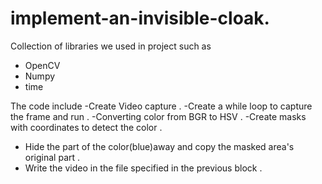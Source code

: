 # implement-an-invisible-cloak.
Collection of libraries we used in project  such as 
- OpenCV 
- Numpy 
- time 


The code include 
-Create Video capture .
-Create a while loop to capture the frame and run .
-Converting color from BGR to HSV .
-Create masks with coordinates to detect the color .
- Hide the part of the color(blue)away and copy the masked area's original part .
- Write the video in the file specified in the previous block .

